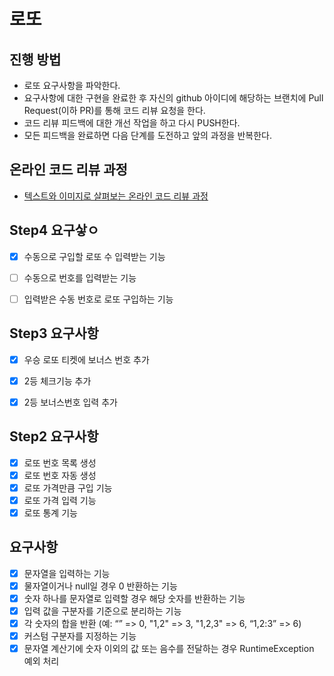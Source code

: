 # 로또
## 진행 방법
* 로또 요구사항을 파악한다.
* 요구사항에 대한 구현을 완료한 후 자신의 github 아이디에 해당하는 브랜치에 Pull Request(이하 PR)를 통해 코드 리뷰 요청을 한다.
* 코드 리뷰 피드백에 대한 개선 작업을 하고 다시 PUSH한다.
* 모든 피드백을 완료하면 다음 단계를 도전하고 앞의 과정을 반복한다.

## 온라인 코드 리뷰 과정
* [텍스트와 이미지로 살펴보는 온라인 코드 리뷰 과정](https://github.com/next-step/nextstep-docs/tree/master/codereview)

## Step4 요구샇ㅇ
- [x] 수동으로 구입할 로또 수 입력받는 기능
- [ ] 수동으로 번호를 입력받는 기능
- [ ] 입력받은 수동 번호로 로또 구입하는 기능



## Step3 요구사항
- [x] 우승 로또 티켓에 보너스 번호 추가
- [x] 2등 체크기능 추가
- [x] 2등 보너스번호 입력 추가



## Step2 요구사항
- [x] 로또 번호 목록 생성
- [X] 로또 번호 자동 생성
- [x] 로또 가격만큼 구입 기능
- [x] 로또 가격 입력 기능
- [x] 로또 통계 기능

## 요구사항
- [x] 문자열을 입력하는 기능
- [x]  물자열이거나 null일 경우 0 반환하는 기능
- [x] 숫자 하나를 문자열로 입력할 경우 해당 숫자를 반환하는 기능
- [x] 입력 값을 구분자를 기준으로 분리하는 기능
- [x] 각 숫자의 합을 반환 (예: “” => 0, "1,2" => 3, "1,2,3" => 6, “1,2:3” => 6)
- [x] 커스텀 구분자를 지정하는 기능
- [x] 문자열 계산기에 숫자 이외의 값 또는 음수를 전달하는 경우 RuntimeException 예외 처리
